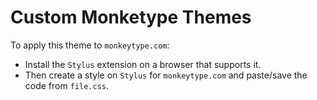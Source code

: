 # Custom Monketype Themes

To apply this theme to ```monkeytype.com```:
- Install the ```Stylus``` extension on a browser that supports it.
- Then create a style on ```Stylus``` for ```monkeytype.com``` and paste/save the code from ```file.css```.